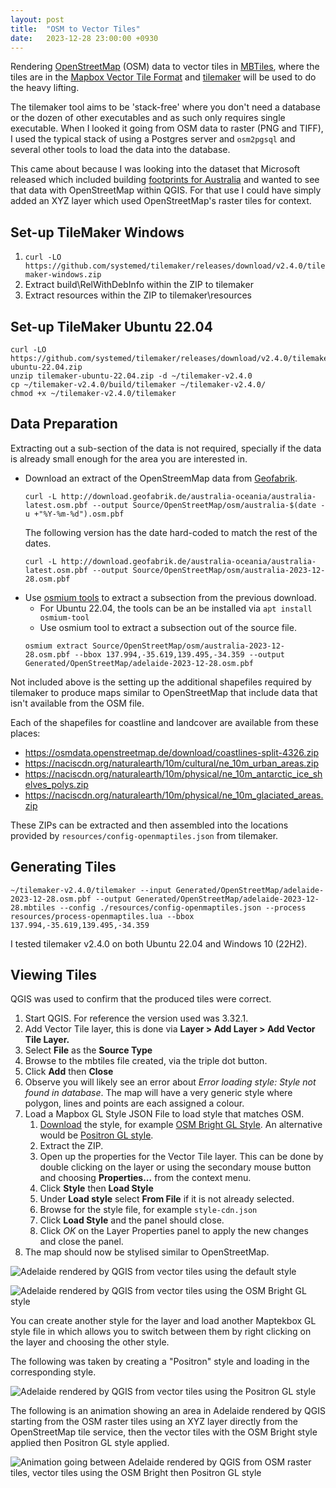 ```yaml
---
layout: post
title:  "OSM to Vector Tiles"
date:   2023-12-28 23:00:00 +0930
---
```


Rendering [OpenStreetMap](0) (OSM) data to vector tiles in [MBTiles](1), where
the tiles are in the [Mapbox Vector Tile Format](2) and [tilemaker](3) will be
used to do the heavy lifting.

The tilemaker tool aims to be 'stack-free' where you don't need a database or
the dozen of other executables and as such only requires single executable.
When I looked it going from OSM data to raster (PNG and TIFF), I used the
typical stack of using a Postgres server and `osm2pgsql` and several other
tools to load the data into the database.

This came about because I was looking into the dataset that Microsoft released
which included building [footprints for Australia](9) and wanted to see that
data with OpenStreetMap within QGIS. For that use I could have simply added
an XYZ layer which used OpenStreetMap's raster tiles for context.

## Set-up TileMaker Windows
1. `curl -LO https://github.com/systemed/tilemaker/releases/download/v2.4.0/tilemaker-windows.zip`
2. Extract build\RelWithDebInfo within the ZIP to tilemaker
3. Extract resources within the ZIP to tilemaker\resources

## Set-up TileMaker Ubuntu 22.04
```
curl -LO https://github.com/systemed/tilemaker/releases/download/v2.4.0/tilemaker-ubuntu-22.04.zip
unzip tilemaker-ubuntu-22.04.zip -d ~/tilemaker-v2.4.0
cp ~/tilemaker-v2.4.0/build/tilemaker ~/tilemaker-v2.4.0/
chmod +x ~/tilemaker-v2.4.0/tilemaker
```

## Data Preparation

Extracting out a sub-section of the data is not required, specially if the
data is already small enough for the area you are interested in.

* Download an extract of the OpenStreemMap data from [Geofabrik](4).
  ```
  curl -L http://download.geofabrik.de/australia-oceania/australia-latest.osm.pbf --output Source/OpenStreetMap/osm/australia-$(date -u +"%Y-%m-%d").osm.pbf
  ```
  The following version has the date hard-coded to match the rest of the dates.
  ```
  curl -L http://download.geofabrik.de/australia-oceania/australia-latest.osm.pbf --output Source/OpenStreetMap/osm/australia-2023-12-28.osm.pbf
  ```
* Use [osmium tools](5) to extract a subsection from the previous download.
    * For Ubuntu 22.04, the tools can be an be installed via
      `apt install osmium-tool`
    * Use osmium tool to extract a subsection out of the source file.
    ```
    osmium extract Source/OpenStreetMap/osm/australia-2023-12-28.osm.pbf --bbox 137.994,-35.619,139.495,-34.359 --output Generated/OpenStreetMap/adelaide-2023-12-28.osm.pbf
    ```

Not included above is the setting up the additional shapefiles required by
tilemaker to produce maps similar to OpenStreetMap that include data that isn't
available from the OSM file.

Each of the shapefiles for coastline and landcover are available from these
places:
* https://osmdata.openstreetmap.de/download/coastlines-split-4326.zip
* https://naciscdn.org/naturalearth/10m/cultural/ne_10m_urban_areas.zip
* https://naciscdn.org/naturalearth/10m/physical/ne_10m_antarctic_ice_shelves_polys.zip
* https://naciscdn.org/naturalearth/10m/physical/ne_10m_glaciated_areas.zip

These ZIPs can be extracted and then assembled into the locations provided by
`resources/config-openmaptiles.json` from tilemaker.

## Generating Tiles
```
~/tilemaker-v2.4.0/tilemaker --input Generated/OpenStreetMap/adelaide-2023-12-28.osm.pbf --output Generated/OpenStreetMap/adelaide-2023-12-28.mbtiles --config ./resources/config-openmaptiles.json --process resources/process-openmaptiles.lua --bbox 137.994,-35.619,139.495,-34.359
```

I tested tilemaker v2.4.0 on both Ubuntu 22.04 and Windows 10 (22H2).

## Viewing Tiles
QGIS was used to confirm that the produced tiles were correct.

1. Start QGIS. For reference the version used was 3.32.1.
2. Add Vector Tile layer, this is done via **Layer > Add Layer > Add Vector Tile Layer.**
3. Select **File** as the **Source Type**
4. Browse to the mbtiles file created, via the triple dot button.
5. Click **Add** then **Close**
6. Observe you will likely see an error about _Error loading style: Style not found in database_.
   The map will have a very generic style where polygon, lines and points are
   each assigned a colour.
7. Load a Mapbox GL Style JSON File to load style that matches OSM.
    1. [Download][7] the style, for example [OSM Bright GL Style][6].
       An alternative would be [Positron GL style][7].
    2. Extract the ZIP.
    3. Open up the properties for the Vector Tile layer. This can be done by
      double clicking on the layer or using the secondary mouse button and
      choosing **Properties...** from the context menu.
    4. Click **Style** then **Load Style**
    5. Under **Load style** select **From File** if it is not already selected.
    6. Browse for the style file, for example `style-cdn.json`
    7. Click **Load Style** and the panel should close.
    8. Click *OK* on the Layer Properties panel to apply the new changes and
       close the panel.
8. The map should now be stylised similar to OpenStreetMap.

![Adelaide rendered by QGIS from vector tiles using the default style](/assets/2023-12-28_qgis_default_view_for_vector_tiles.png "Adelaide rendered by QGIS from vector tiles using the default style.")

![Adelaide rendered by QGIS from vector tiles using the OSM Bright GL style](/assets/2023-12-28_qgis_vector_tiles_osm_bright.png "Adelaide rendered by QGIS from vector tiles using OSM Bright GL style.")

You can create another style for the layer and load another Maptekbox GL style
file in which allows you to switch between them by right clicking on the layer
and choosing the other style.

The following was taken by creating a "Positron" style and loading in the
corresponding style.

![Adelaide rendered by QGIS from vector tiles using the Positron GL style](/assets/2023-12-28_qgis_vector_tiles_positron.png "Adelaide rendered by QGIS from vector tiles using Positron GL style.")

The following is an animation showing an area in Adelaide rendered by QGIS
starting from the OSM raster tiles using an XYZ layer directly from the
OpenStreetMap tile service, then the vector tiles with the OSM Bright style
applied then Positron GL style applied.

![Animation going between Adelaide rendered by QGIS from OSM raster tiles, vector tiles using the OSM Bright then Positron GL style](/assets/2023-12-28-adelaide-osm_raster_v_vector.gif "Animation going between Adelaide rendered by QGIS from OSM raster tiles, vector tiles using the OSM Bright then Positron GL style.")

[0]: https://www.openstreetmap.org/
[1]: https://github.com/mapbox/mbtiles-spec
[2]: https://github.com/mapbox/vector-tile-spec
[3]: https://github.com/systemed/tilemaker
[4]: https://download.geofabrik.de/
[5]: https://osmcode.org/osmium-tool/
[6]: https://github.com/openmaptiles/osm-bright-gl-style
[7]: https://github.com/openmaptiles/osm-bright-gl-style/releases/download/v1.9/v1.9.zip
[8]: https://github.com/openmaptiles/positron-gl-style
[9]: https://github.com/microsoft/AustraliaBuildingFootprints
